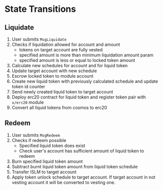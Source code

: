 <!--
order: 3
-->

# State Transitions

## Liquidate

1. User submits `MsgLiquidate`
2. Checks if liquidation allowed for account and amount
    - tokens on target account are fully vested
    - specified amount is more than minimum liquidation amount param
    - specified amount is less or equal to locked token amount
3. Calculate new schedules for account and for liquid token
4. Update target account with new schedule
5. Escrow locked token to module account
6. Create new liquid token with previously calculated schedule and update token id counter
7. Send newly created liquid token to target account
8. Deploy erc20 contract for liquid token and register token pair with `x/erc20` module
9. Convert all liquid tokens from cosmos to erc20

## Redeem

1. User submits `MsgRedeem`
2. Checks if redeem possible
   - Specified liquid token does exist
   - Check user's account has sufficient amount of liquid token to redeem
3. Burn specified liquid token amount
4. Subtract burnt liquid token amount from liquid token schedule
5. Transfer ISLM to target account
6. Apply token unlock schedule to target account. If target account in not vesting account it will be converted to vesting one.